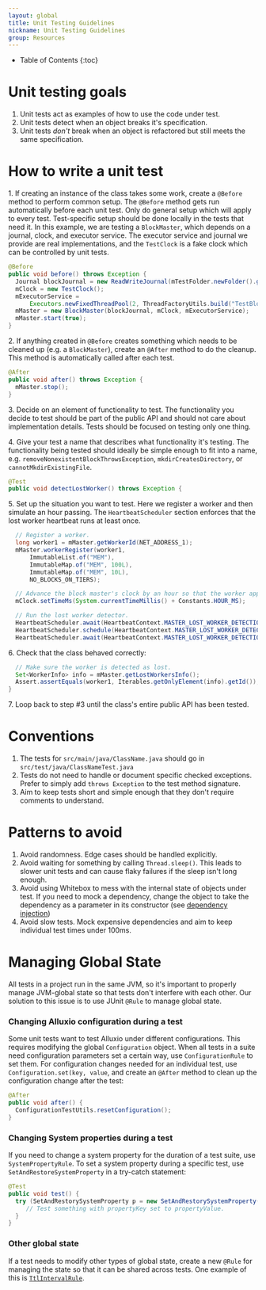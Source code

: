 ```yaml
---
layout: global
title: Unit Testing Guidelines
nickname: Unit Testing Guidelines
group: Resources
---
```


* Table of Contents
{:toc}

# Unit testing goals
1. Unit tests act as examples of how to use the code under test.
2. Unit tests detect when an object breaks it's specification.
3. Unit tests *don't* break when an object is refactored but still meets the same specification.

# How to write a unit test

1\. If creating an instance of the class takes some work, create a `@Before` method to perform common setup. The `@Before` method gets run automatically before each unit test. Only do general setup which will apply to every test. Test-specific setup should be done locally in the tests that need it. In this example, we are testing a `BlockMaster`, which depends on a journal, clock, and executor service. The executor service and journal we provide are real implementations, and the `TestClock` is a fake clock which can be controlled by unit tests.

```java
@Before
public void before() throws Exception {
  Journal blockJournal = new ReadWriteJournal(mTestFolder.newFolder().getAbsolutePath());
  mClock = new TestClock();
  mExecutorService =
      Executors.newFixedThreadPool(2, ThreadFactoryUtils.build("TestBlockMaster-%d", true));
  mMaster = new BlockMaster(blockJournal, mClock, mExecutorService);
  mMaster.start(true);
}
```

2\. If anything created in `@Before` creates something which needs to be cleaned up (e.g. a `BlockMaster`), create an `@After` method to do the cleanup. This method is automatically called after each test.

```java
@After
public void after() throws Exception {
  mMaster.stop();
}
```

3\. Decide on an element of functionality to test. The functionality you decide to test should be part of the public API and should not care about implementation details. Tests should be focused on testing only one thing.

4\. Give your test a name that describes what functionality it's testing. The functionality being tested should ideally be simple enough to fit into a name, e.g. `removeNonexistentBlockThrowsException`, `mkdirCreatesDirectory`, or `cannotMkdirExistingFile`.

```java
@Test
public void detectLostWorker() throws Exception {
```
5\. Set up the situation you want to test. Here we register a worker and then simulate an hour passing. The `HeartbeatScheduler` section enforces that the lost worker heartbeat runs at least once.

```java
  // Register a worker.
  long worker1 = mMaster.getWorkerId(NET_ADDRESS_1);
  mMaster.workerRegister(worker1,
      ImmutableList.of("MEM"),
      ImmutableMap.of("MEM", 100L),
      ImmutableMap.of("MEM", 10L),
      NO_BLOCKS_ON_TIERS);

  // Advance the block master's clock by an hour so that the worker appears lost.
  mClock.setTimeMs(System.currentTimeMillis() + Constants.HOUR_MS);

  // Run the lost worker detector.
  HeartbeatScheduler.await(HeartbeatContext.MASTER_LOST_WORKER_DETECTION, 1, TimeUnit.SECONDS);
  HeartbeatScheduler.schedule(HeartbeatContext.MASTER_LOST_WORKER_DETECTION);
  HeartbeatScheduler.await(HeartbeatContext.MASTER_LOST_WORKER_DETECTION, 1, TimeUnit.SECONDS);
```
6\. Check that the class behaved correctly:

```java
  // Make sure the worker is detected as lost.
  Set<WorkerInfo> info = mMaster.getLostWorkersInfo();
  Assert.assertEquals(worker1, Iterables.getOnlyElement(info).getId());
}
```
7\. Loop back to step #3 until the class's entire public API has been tested.

# Conventions
1. The tests for `src/main/java/ClassName.java` should go in `src/test/java/ClassNameTest.java`
2. Tests do not need to handle or document specific checked exceptions. Prefer to simply add `throws Exception` to the test method signature.
3. Aim to keep tests short and simple enough that they don't require comments to understand.

# Patterns to avoid

1. Avoid randomness. Edge cases should be handled explicitly.
2. Avoid waiting for something by calling `Thread.sleep()`. This leads to slower unit tests and can cause flaky failures if the sleep isn't long enough.
3. Avoid using Whitebox to mess with the internal state of objects under test. If you need to mock a dependency, change the object to take the dependency as a parameter in its constructor (see [dependency injection](https://en.wikipedia.org/wiki/Dependency_injection))
4. Avoid slow tests. Mock expensive dependencies and aim to keep individual test times under 100ms.

# Managing Global State
All tests in a project run in the same JVM, so it's important to properly manage JVM-global state so that tests don't interfere with each other. Our solution to this issue is to use JUnit `@Rule` to manage global state.

### Changing Alluxio configuration during a test
Some unit tests want to test Alluxio under different configurations. This requires modifying the global `Configuration` object. When all tests in a suite need configuration parameters set a certain way, use `ConfigurationRule` to set them. For configuration changes needed for an individual test, use `Configuration.set(key, value`, and create an `@After` method to clean up the configuration change after the test:

```java
@After
public void after() {
  ConfigurationTestUtils.resetConfiguration();
}
```

### Changing System properties during a test
If you need to change a system property for the duration of a test suite, use `SystemPropertyRule`. To set a system property during a specific test, use `SetAndRestoreSystemProperty` in a try-catch statement:

```java
@Test
public void test() {
  try (SetAndRestorySystemProperty p = new SetAndRestorySystemProperty("propertyKey", "propertyValue")) {
     // Test something with propertyKey set to propertyValue.
  }
}
```

### Other global state
If a test needs to modify other types of global state, create a new `@Rule` for managing the state so that it can be shared across tests. One example of this is [`TtlIntervalRule`](https://github.com/Alluxio/alluxio/blob/master/core/server/src/test/java/alluxio/master/file/meta/TtlIntervalRule.java).
